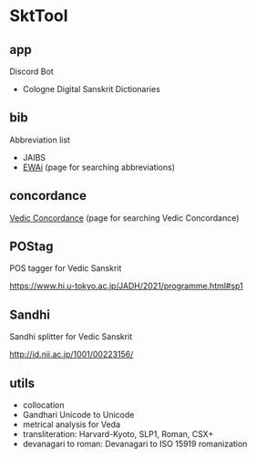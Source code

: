 # SktTool

## app

Discord Bot

- Cologne Digital Sanskrit Dictionaries

## bib

Abbreviation list

- JAIBS
- [EWAi](https://yuzki.github.io/SktTool/bib/web/search.html) (page for searching abbreviations)

## concordance

[Vedic Concordance](https://yuzki.github.io/SktTool/concordance/bloomfield_web/index.html) (page for searching Vedic Concordance)

## POStag

POS tagger for Vedic Sanskrit

https://www.hi.u-tokyo.ac.jp/JADH/2021/programme.html#sp1

## Sandhi

Sandhi splitter for Vedic Sanskrit

http://id.nii.ac.jp/1001/00223156/


## utils

- collocation
- Gandhari Unicode to Unicode
- metrical analysis for Veda
- transliteration: Harvard-Kyoto, SLP1, Roman, CSX+
- devanagari to roman: Devanagari to ISO 15919 romanization
